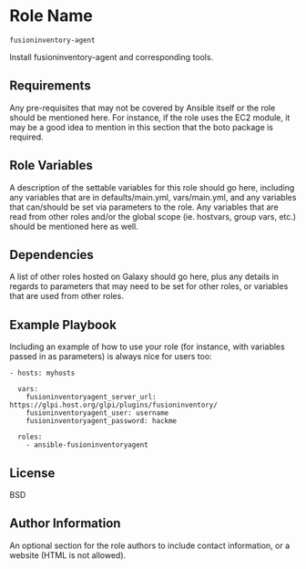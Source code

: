 Role Name
=========

`fusioninventory-agent` 


Install fusioninventory-agent and corresponding tools.

Requirements
------------

Any pre-requisites that may not be covered by Ansible itself or the role should be mentioned here. For instance, if the role uses the EC2 module, it may be a good idea to mention in this section that the boto package is required.

Role Variables
--------------

A description of the settable variables for this role should go here, including any variables that are in defaults/main.yml, vars/main.yml, and any variables that can/should be set via parameters to the role. Any variables that are read from other roles and/or the global scope (ie. hostvars, group vars, etc.) should be mentioned here as well.

Dependencies
------------

A list of other roles hosted on Galaxy should go here, plus any details in regards to parameters that may need to be set for other roles, or variables that are used from other roles.

Example Playbook
----------------

Including an example of how to use your role (for instance, with variables passed in as parameters) is always nice for users too:

    - hosts: myhosts

      vars:
        fusioninventoryagent_server_url: https://glpi.host.org/glpi/plugins/fusioninventory/
        fusioninventoryagent_user: username
        fusioninventoryagent_password: hackme

      roles:
        - ansible-fusioninventoryagent

License
-------

BSD

Author Information
------------------

An optional section for the role authors to include contact information, or a website (HTML is not allowed).
